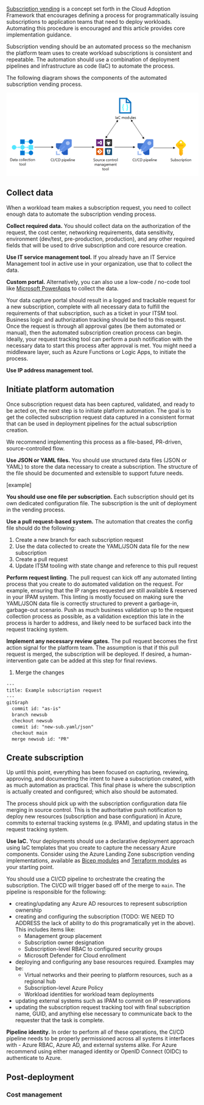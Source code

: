 [Subscription vending](/azure/cloud-adoption-framework/ready/landing-zone/design-area/subscription-vending) is a concept set forth in the Cloud Adoption Framework that encourages defining a process for programmatically issuing subscriptions to application teams that need to deploy workloads. Automating this procedure is encouraged and this article provides core implementation guidance.

Subscription vending should be an automated process so the mechanism the platform team uses to create workload subscriptions is consistent and repeatable. The automation should use a combination of deployment pipelines and infrastructure as code (IaC) to automate the process.

The following diagram shows the components of the automated subscription vending process.

[![Diagram showing the components of the subscription vending approach.](images/subcription-vending-architecture.png)](images/subcription-vending-architecture.png)

## Collect data

When a workload team makes a subscription request, you need to collect enough data to automate the subscription vending process.

**Collect required data.** You should collect data on the authorization of the request, the cost center, networking requirements, data sensitivity, environment (dev/test, pre-production, production), and any other required fields that will be used to drive subscription and core resource creation.

**Use IT service management tool.** If you already have an IT Service Management tool in active use in your organization, use that to collect the data.

**Custom portal.** Alternatively, you can also use a low-code / no-code tool like [Microsoft PowerApps](https://powerapps.microsoft.com/) to collect the data.

Your data capture portal should result in a logged and trackable request for a new subscription, complete with all necessary data to fulfill the requirements of that subscription, such as a ticket in your ITSM tool. Business logic and authorization tracking should be tied to this request. Once the request is through all approval gates (be them automated or manual), then the automated subscription creation process can begin. Ideally, your request tracking tool can perform a push notification with the necessary data to start this process after approval is met. You might need a middleware layer, such as Azure Functions or Logic Apps, to initiate the process.

**Use IP address management tool.**

## Initiate platform automation

Once subscription request data has been captured, validated, and ready to be acted on, the next step is to initiate platform automation.  The goal is to get the collected subscription request data captured in a consistent format that can be used in deployment pipelines for the actual subscription creation.

We recommend implementing this process as a file-based, PR-driven, source-controlled flow.

**Use JSON or YAML files.** You should use structured data files (JSON or YAML) to store the data necessary to create a subscription. The structure of the file should be documented and extensible to support future needs.

[example]

**You should use one file per subscription.** Each subscription should get its own dedicated configuration file.  The subscription is the unit of deployment in the vending process.

**Use a pull request-based system.** The automation that creates the config file should do the following:

1. Create a new branch for each subscription request
1. Use the data collected to create the YAML/JSON data file for the new subscription
1. Create a pull request
1. Update ITSM tooling with state change and reference to this pull request

**Perform request linting**. The pull request can kick off any automated linting process that you create to do automated validation on the request.  For example, ensuring that the IP ranges requested are still available & reserved in your IPAM system.  This linting is mostly focused on making sure the YAML/JSON data file is correctly structured to prevent a garbage-in, garbage-out scenario. Push as much business validation up to the request collection process as possible, as a validation exception this late in the process is harder to address, and likely need to be surfaced back into the request tracking system.

**Implement any necessary review gates.** The pull request becomes the first action signal for the platform team. The assumption is that if this pull request is merged, the subscription will be deployed. If desired, a human-intervention gate can be added at this step for final reviews.
1. Merge the changes

```mermaid
---
title: Example subscription request
---
gitGraph
  commit id: "as-is"
  branch newsub
  checkout newsub
  commit id: "new-sub.yaml/json"
  checkout main
  merge newsub id: "PR"
```

## Create subscription

Up until this point, everything has been focused on capturing, reviewing, approving, and documenting the intent to have a subscription created, with as much automation as practical.  This final phase is where the subscription is actually created and configured; which also should be automated.

The process should pick up with the subscription configuration data file merging in source control.  This is the authoritative push notification to deploy new resources (subscription and base configuration) in Azure, commits to external tracking systems (e.g. IPAM), and updating status in the request tracking system.

**Use IaC.** Your deployments should use a declarative deployment approach using IaC templates that you create to capture the necessary Azure components. Consider using the Azure Landing Zone subscription vending implementations, available as [Bicep modules](https://aka.ms/lz-vending/bicep) and [Terraform modules](https://aka.ms/lz-vending/tf) as your starting point.

You should use a CI/CD pipeline to orchestrate the creating the subscription. The CI/CD will trigger based off of the merge to `main`. The pipeline is responsible for the following:

- creating/updating any Azure AD resources to represent subscription ownership
- creating and configuring the subscription (TODO: WE NEED TO ADDRESS the lack of ability to do this programatically yet in the above).  This includes items like:
  - Management group placement
  - Subscription owner designation
  - Subscription-level RBAC to configured security groups
  - Microsoft Defender for Cloud enrollment
- deploying and configuring any base resources required.  Examples may be:
  - Virtual networks and their peering to platform resources, such as a regional hub
  - Subscription-level Azure Policy
  - Workload identities for workload team deployments
- updating external systems such as IPAM to commit on IP reservations
- updating the subscription request tracking tool with final subscription name, GUID, and anything else necessary to communicate back to the requester that the task is complete.

**Pipeline identity.** In order to perform all of these operations, the CI/CD pipeline needs to be properly permissioned across all systems it interfaces with - Azure RBAC, Azure AD, and external systems alike. For Azure recommend using either managed identity or OpenID Connect (OIDC) to authenticate to Azure.

## Post-deployment

### Cost management
